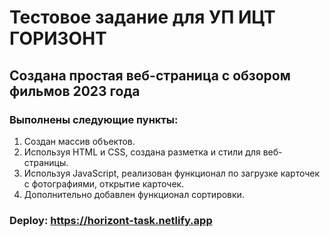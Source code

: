# Тестовое задание для УП ИЦТ ГОРИЗОНТ

## Cоздана простая веб-страница с обзором фильмов 2023 года

### Выполнены следующие пункты:

1. Создан массив объектов.
2. Используя HTML и CSS, создана разметка и стили для веб-страницы.
3. Используя JavaScript, реализован функционал по загрузке карточек с фотографиями, открытие карточек.
4. Дополнительно добавлен функционал сортировки.

### Deploy: https://horizont-task.netlify.app
